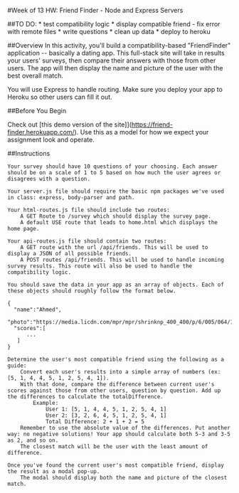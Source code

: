 #Week of 13 HW: Friend Finder - Node and Express Servers

##TO DO:
    * test compatibility logic
    * display compatible friend - fix error with remote files
    * write questions
    * clean up data
    * deploy to heroku

##Overview
In this activity, you'll build a compatibility-based "FriendFinder" application -- basically a dating app. This full-stack site will take in results your users' surveys, then compare their answers with those from other users. The app will then display the name and picture of the user with the best overall match.

You will use Express to handle routing. Make sure you deploy your app to Heroku so other users can fill it out.

##Before You Begin

Check out [this demo version of the site]](https://friend-finder.herokuapp.com/). Use this as a model for how we expect your assignment look and operate.

##Instructions

    Your survey should have 10 questions of your choosing. Each answer should be on a scale of 1 to 5 based on how much the user agrees or disagrees with a question.

    Your server.js file should require the basic npm packages we've used in class: express, body-parser and path.

    Your html-routes.js file should include two routes:
        A GET Route to /survey which should display the survey page.
        A default USE route that leads to home.html which displays the home page.

    Your api-routes.js file should contain two routes:
        A GET route with the url /api/friends. This will be used to display a JSON of all possible friends.
        A POST routes /api/friends. This will be used to handle incoming survey results. This route will also be used to handle the compatibility logic.

    You should save the data in your app as an array of objects. Each of these objects should roughly follow the format below.

    {
      "name":"Ahmed",
      "photo":"https://media.licdn.com/mpr/mpr/shrinknp_400_400/p/6/005/064/1bd/3435aa3.jpg",
      "scores":[
          ...
       ]
    }

    Determine the user's most compatible friend using the following as a guide:
        Convert each user's results into a simple array of numbers (ex: [5, 1, 4, 4, 5, 1, 2, 5, 4, 1]).
        With that done, compare the difference between current user's scores against those from other users, question by question. Add up the differences to calculate the totalDifference.
            Example:
                User 1: [5, 1, 4, 4, 5, 1, 2, 5, 4, 1]
                User 2: [3, 2, 6, 4, 5, 1, 2, 5, 4, 1]
                Total Difference: 2 + 1 + 2 = 5
        Remember to use the absolute value of the differences. Put another way: no negative solutions! Your app should calculate both 5-3 and 3-5 as 2, and so on.
        The closest match will be the user with the least amount of difference.

    Once you've found the current user's most compatible friend, display the result as a modal pop-up.
        The modal should display both the name and picture of the closest match.
